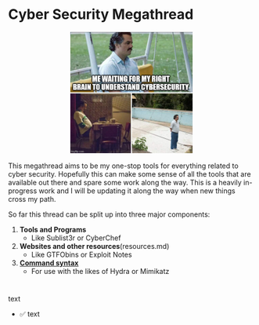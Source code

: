 # Cyber Security Megathread

<p align="center"><img src="https://github.com/Kevinovitz/cyber-security-megathread/blob/main/images/Cyber_Meme_23.png" alt="Cyber Meme 23" width="250" /></p>

This megathread aims to be my one-stop tools for everything related to cyber security. Hopefully this can make some sense of all the tools that are available out there and spare some work along the way. This is a heavily in-progress work and I will be updating it along the way when new things cross my path.

So far this thread can be split up into three major components:

1. **Tools and Programs**
   - Like Sublist3r or CyberChef
2. **Websites and other resources**(resources.md)
   - Like GTFObins or Exploit Notes
4. [**Command syntax**](commands/generalcommands.md)
   - For use with the likes of Hydra or Mimikatz

#

text
- ✅ text
